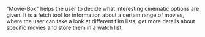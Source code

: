 "Movie-Box" helps the user to decide what interesting cinematic options are given. It is a fetch tool for information about a certain range of movies, where the user can take a look at different film lists, get more details about specific movies and store them in a watch list.
